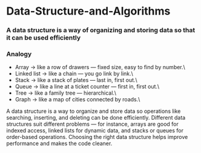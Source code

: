 # Data-Structure-and-Algorithms
### A data structure is a way of organizing and storing data so that it can be used efficiently

### Analogy
+ Array → like a row of drawers — fixed size, easy to find by number.\
+ Linked list → like a chain — you go link by link.\
+ Stack → like a stack of plates — last in, first out.\
+ Queue → like a line at a ticket counter — first in, first out.\
+ Tree → like a family tree — hierarchical.\
+ Graph → like a map of cities connected by roads.\

A data structure is a way to organize and store data so operations like searching, inserting, and deleting can be done efficiently.
Different data structures suit different problems — for instance, arrays are good for indexed access, linked lists for dynamic data, and stacks or queues for order-based operations.
Choosing the right data structure helps improve performance and makes the code cleaner.
